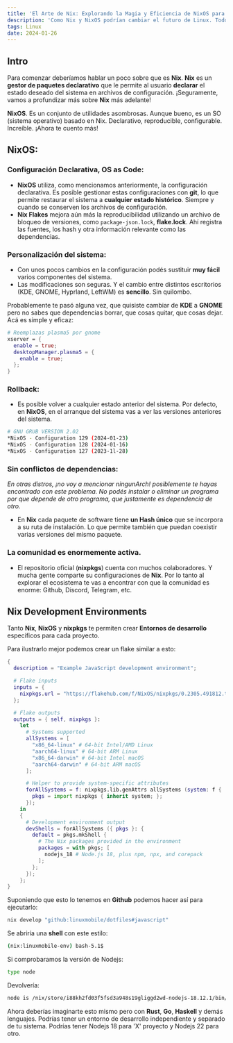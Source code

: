 ```yaml
---
title: 'El Arte de Nix: Explorando la Magia y Eficiencia de NixOS para Desarrolladores'
description: 'Como Nix y NixOS podrían cambiar el futuro de Linux. Todos los beneficios para un desarrollador y mucho más.'
tags: Linux
date: 2024-01-26
---
```


## Intro

Para comenzar deberíamos hablar un poco sobre que es **Nix**. **Nix** es un
**gestor de paquetes declarativo** que le permite al usuario **declarar** el
estado deseado del sistema en archivos de configuración. ¡Seguramente, vamos a
profundizar más sobre **Nix** más adelante!

**NixOS**. Es un conjunto de utilidades asombrosas. Aunque bueno, es un SO
(sistema operativo) basado en Nix. Declarativo, reproducible, configurable.
Increíble. ¡Ahora te cuento más!

## NixOS:

### Configuración Declarativa, OS as Code:

- **NixOS** utiliza, como mencionamos anteriormente, la configuración
  declarativa. Es posible gestionar estas configuraciones con **git**, lo que
  permite restaurar el sistema a **cualquier estado histórico**. Siempre y
  cuando se conserven los archivos de configuración.
- **Nix Flakes** mejora aún más la reproducibilidad utilizando un archivo de
  bloqueo de versiones, como `package-json.lock`, **flake.lock**. Ahí registra
  las fuentes, los hash y otra información relevante como las dependencias.

### Personalización del sistema:

- Con unos pocos cambios en la configuración podés sustituir **muy fácil**
  varios componentes del sistema.
- Las modificaciones son seguras. Y el cambio entre distintos escritorios (KDE,
  GNOME, Hyprland, LeftWM) es **sencillo**. Sin quilombo.

<Note>Probablemente te pasó alguna vez, que quisiste cambiar de **KDE** a
**GNOME** pero no sabes que dependencias borrar, que cosas quitar, que cosas
dejar. Acá es simple y eficaz:</Note>

```nix
# Reemplazas plasma5 por gnome
xserver = {
  enable = true;
  desktopManager.plasma5 = {
    enable = true;
  };
}
```

### Rollback:

- Es posible volver a cualquier estado anterior del sistema. Por defecto, en
  **NixOS**, en el arranque del sistema vas a ver las versiones anteriores del
  sistema.

```bash
# GNU GRUB VERSION 2.02
*NixOS - Configuration 129 (2024-01-23)
*NixOS - Configuration 128 (2024-01-16)
*NixOS - Configuration 127 (2023-1l-28)
```

### Sin conflictos de dependencias:

_En otras distros, ¡no voy a mencionar ningunArch! posiblemente te hayas
encontrado con este problema. No podés instalar o eliminar un programa por que
depende de otro programa, que justamente es dependencia de otro._

- En **Nix** cada paquete de software tiene **un Hash único** que se incorpora a
  su ruta de instalación. Lo que permite también que puedan coexistir varias
  versiones del mismo paquete.

### La comunidad es enormemente activa.

- El repositorio oficial (**nixpkgs**) cuenta con muchos colaboradores. Y mucha
  gente comparte su configuraciones de **Nix**. Por lo tanto al explorar el
  ecosistema te vas a encontrar con que la comunidad es enorme: Github, Discord,
  Telegram, etc.

## Nix Development Environments

Tanto **Nix**, **NixOS** y **nixpkgs** te permiten crear **Entornos de
desarrollo** específicos para cada proyecto.

Para ilustrarlo mejor podemos crear un flake similar a esto:

```nix
{
  description = "Example JavaScript development environment";

  # Flake inputs
  inputs = {
    nixpkgs.url = "https://flakehub.com/f/NixOS/nixpkgs/0.2305.491812.tar.gz";
  };

  # Flake outputs
  outputs = { self, nixpkgs }:
    let
      # Systems supported
      allSystems = [
        "x86_64-linux" # 64-bit Intel/AMD Linux
        "aarch64-linux" # 64-bit ARM Linux
        "x86_64-darwin" # 64-bit Intel macOS
        "aarch64-darwin" # 64-bit ARM macOS
      ];

      # Helper to provide system-specific attributes
      forAllSystems = f: nixpkgs.lib.genAttrs allSystems (system: f {
        pkgs = import nixpkgs { inherit system; };
      });
    in
    {
      # Development environment output
      devShells = forAllSystems ({ pkgs }: {
        default = pkgs.mkShell {
          # The Nix packages provided in the environment
          packages = with pkgs; [
            nodejs_18 # Node.js 18, plus npm, npx, and corepack
          ];
        };
      });
    };
}
```

Suponiendo que esto lo tenemos en **Github** podemos hacer así para ejecutarlo:

```bash
nix develop "github:linuxmobile/dotfiles#javascript"
```

Se abriría una **shell** con este estilo:

```bash
(nix:linuxmobile-env) bash-5.1$
```

Si comprobaramos la versión de Nodejs:

```bash
type node
```

Devolvería:

```bash
node is /nix/store/i88kh2fd03f5fsd3a948s19gliggd2wd-nodejs-18.12.1/bin/node
```

Ahora deberías imaginarte esto mismo pero con **Rust**, **Go**, **Haskell** y
demás lenguajes. Podrías tener un entorno de desarrollo independiente y separado
de tu sistema. Podrías tener Nodejs 18 para 'X' proyecto y Nodejs 22 para otro.
